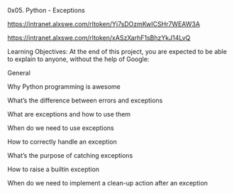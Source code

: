 0x05. Python - Exceptions

https://intranet.alxswe.com/rltoken/Yj7sDOzmKwICSHr7WEAW3A

https://intranet.alxswe.com/rltoken/xASzXarhF1sBhzYkJ14LvQ

Learning Objectives:
At the end of this project, you are expected to be able to explain to anyone, without the help of Google:

General

Why Python programming is awesome

What’s the difference between errors and exceptions

What are exceptions and how to use them

When do we need to use exceptions

How to correctly handle an exception

What’s the purpose of catching exceptions

How to raise a builtin exception

When do we need to implement a clean-up action after an exception

